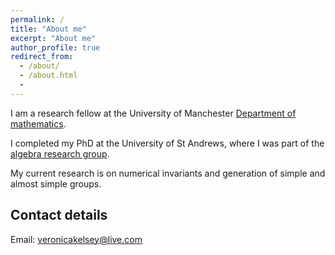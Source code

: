 ```yaml
---
permalink: /
title: "About me"
excerpt: "About me"
author_profile: true
redirect_from:
  - /about/
  - /about.html
  -
---
```


I am a research fellow at the University of Manchester [Department of mathematics](https://www.maths.manchester.ac.uk).

I completed my PhD at the University of St Andrews, where I was part of the [algebra research group](http://www-maths.mcs.st-andrews.ac.uk/pg/pure/Algebra/index.php).

My current research is on numerical invariants and generation of simple and almost simple groups. 



## Contact details
 
Email: veronicakelsey@live.com
